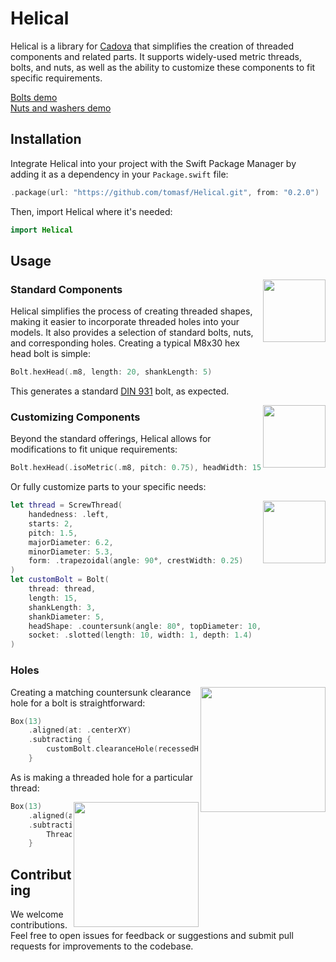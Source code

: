 # Helical

Helical is a library for [Cadova](https://github.com/tomasf/Cadova) that simplifies the creation of threaded components and related parts. It supports widely-used metric threads, bolts, and nuts, as well as the ability to customize these components to fit specific requirements.

[Bolts demo](Sources/Demo/bolts.stl)<br/>
[Nuts and washers demo](Sources/Demo/nutsAndWashers.stl)

## Installation

Integrate Helical into your project with the Swift Package Manager by adding it as a dependency in your `Package.swift` file:

```swift
.package(url: "https://github.com/tomasf/Helical.git", from: "0.2.0")
```

Then, import Helical where it's needed:
```swift
import Helical
```

## Usage
<img align="right" width="100" src="https://github.com/user-attachments/assets/6481b084-dc59-4c2d-b5a8-e32a44beb6e8" />

### Standard Components

Helical simplifies the process of creating threaded shapes, making it easier to incorporate threaded holes into your models. It also provides a selection of standard bolts, nuts, and corresponding holes. Creating a typical M8x30 hex head bolt is simple:

```swift
Bolt.hexHead(.m8, length: 20, shankLength: 5)
```

This generates a standard [DIN 931](https://www.fasteners.eu/standards/DIN/931/) bolt, as expected.

<img align="right" width="100" src="https://github.com/user-attachments/assets/728e1d80-d713-4b2f-abdf-99b5e87e20f5" />

### Customizing Components
Beyond the standard offerings, Helical allows for modifications to fit unique requirements:


```swift
Bolt.hexHead(.isoMetric(.m8, pitch: 0.75), headWidth: 15, headHeight: 6.5, length: 20)
```

Or fully customize parts to your specific needs:

<img align="right" width="100" src="https://github.com/user-attachments/assets/33a11406-b781-401a-8884-58fce44a6b8b" />

```swift
let thread = ScrewThread(
    handedness: .left,
    starts: 2,
    pitch: 1.5,
    majorDiameter: 6.2,
    minorDiameter: 5.3,
    form: .trapezoidal(angle: 90°, crestWidth: 0.25)
)
let customBolt = Bolt(
    thread: thread,
    length: 15,
    shankLength: 3,
    shankDiameter: 5,
    headShape: .countersunk(angle: 80°, topDiameter: 10, boltDiameter: 5),
    socket: .slotted(length: 10, width: 1, depth: 1.4)
)
```

### Holes

<img align="right" width="200" src="https://github.com/user-attachments/assets/e9c6fe05-5f06-43ec-a7a8-4d17435db0a4" />

Creating a matching countersunk clearance hole for a bolt is straightforward:

```swift
Box(13)
    .aligned(at: .centerXY)
    .subtracting {
        customBolt.clearanceHole(recessedHead: true)
    }
```

As is making a threaded hole for a particular thread:

<img align="right" width="200" src="https://github.com/user-attachments/assets/bcaf3285-61f4-4ebe-b297-21aa063a2e2d" />

```swift
Box(13)
    .aligned(at: .centerXY)
    .subtracting {
        ThreadedHole(thread: thread, depth: 13)
    }
```

## Contributing

We welcome contributions. Feel free to open issues for feedback or suggestions and submit pull requests for improvements to the codebase.

